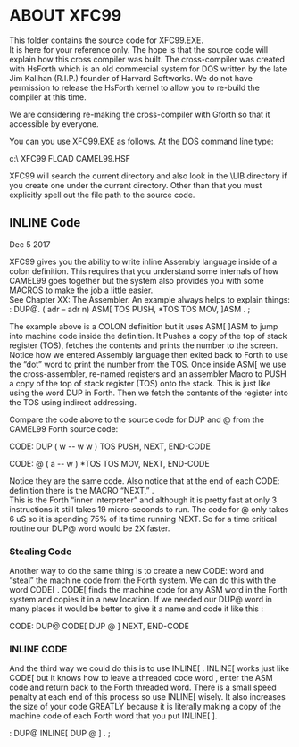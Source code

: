 # ABOUT XFC99

This folder contains the source code for XFC99.EXE.  
It is here for your reference only. The hope is that the source code will explain how this cross compiler was built. 
The cross-compiler was created with HsForth which is an old commercial system for DOS written by the late Jim Kalihan (R.I.P.) founder of Harvard Softworks. We do not have permission to release the HsForth kernel to allow you to re-build the compiler at this time. 

We are considering re-making the cross-compiler with Gforth so that it accessible by everyone.

You can you use XFC99.EXE as follows.
At the DOS command line type:

c:\ XFC99 FLOAD CAMEL99.HSF   <enter>

XFC99 will search the current directory and also look in the \LIB directory if you create one under the current directory.
Other than that you must explicitly spell out the file path to the source code.

## INLINE Code
Dec 5 2017

XFC99 gives you the ability to write inline Assembly language inside of a colon definition. This requires that you understand
some internals of how CAMEL99 goes together but the system also provides you with some MACROS to make the job a little easier.  
See Chapter XX:  The Assembler.
An example always helps to explain things:
: DUP@.  ( adr – adr n)  ASM[ TOS PUSH,  *TOS TOS MOV,  ]ASM  . ;

The example above is a COLON definition but it uses ASM[    ]ASM to jump into machine code inside the definition. 
It Pushes a copy of the top of stack register (TOS), fetches the contents and prints the number to the screen.  Notice 
how we entered Assembly language then exited back to Forth to use the “dot” word to print the number from the TOS.
Once inside ASM[  we use the cross-assembler, re-named registers and an assembler Macro to PUSH a copy of the top of 
stack register (TOS) onto the stack.  This is just like using the word DUP in Forth. Then we fetch the contents of the 
register into the TOS using indirect addressing.

Compare the code above to the source code for DUP and @ from the CAMEL99 Forth source code:

CODE: DUP    ( w -- w w )  TOS PUSH,       NEXT, END-CODE

CODE: @      ( a -- w )   *TOS TOS MOV,    NEXT, END-CODE

Notice they are the same code. Also notice that at the end of each CODE: definition there is the MACRO “NEXT,” .  
This is the Forth “inner interpreter” and although it is pretty fast at only 3 instructions it still takes 19 micro-seconds to run.  The code for @ only takes 6 uS so it is spending 75% of its time running NEXT.  So for a time critical routine our DUP@ word would be 2X faster.
### Stealing Code
Another way to do the same thing is to create a new CODE:  word and “steal” the machine code from the Forth system.  We can do this with the word  CODE[  .   CODE[ finds the machine code for any ASM word in the Forth system and copies it in a new location.  If we needed our DUP@ word in many places it would be better to give it a name and code it like this :

CODE:  DUP@  CODE[ DUP @ ]  NEXT,  END-CODE

### INLINE CODE 
And the third way we could do this is to use INLINE[ .  INLINE[ works just like CODE[ but it knows how to leave a threaded code word , enter the ASM code and return back to the Forth threaded word.  There is a small speed penalty at each end of this process so use INLINE[ wisely.  It also increases the size of your code GREATLY because it is literally making a copy of the machine code of each Forth word that you put INLINE[   ].

: DUP@ INLINE[ DUP @ ] . ;
